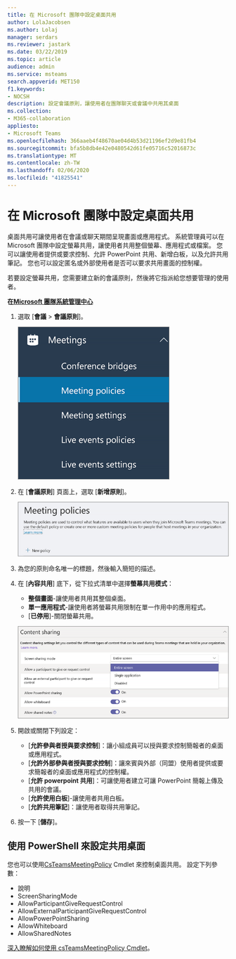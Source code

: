 ```yaml
---
title: 在 Microsoft 團隊中設定桌面共用
author: LolaJacobsen
ms.author: Lolaj
manager: serdars
ms.reviewer: jastark
ms.date: 03/22/2019
ms.topic: article
audience: admin
ms.service: msteams
search.appverid: MET150
f1.keywords:
- NOCSH
description: 設定會議原則，讓使用者在團隊聊天或會議中共用其桌面
ms.collection:
- M365-collaboration
appliesto:
- Microsoft Teams
ms.openlocfilehash: 366aaeb4f48670ae04d4b53d21196ef2d9e81fb4
ms.sourcegitcommit: bfa5b8db4e42e0480542d61fe05716c52016873c
ms.translationtype: MT
ms.contentlocale: zh-TW
ms.lasthandoff: 02/06/2020
ms.locfileid: "41825541"
---
```

<a name="configure-desktop-sharing-in-microsoft-teams"></a>在 Microsoft 團隊中設定桌面共用
============================================

桌面共用可讓使用者在會議或聊天期間呈現畫面或應用程式。 系統管理員可以在 Microsoft 團隊中設定螢幕共用，讓使用者共用整個螢幕、應用程式或檔案。 您可以讓使用者提供或要求控制、允許 PowerPoint 共用、新增白板，以及允許共用筆記。 您也可以設定匿名或外部使用者是否可以要求共用畫面的控制權。

若要設定螢幕共用，您需要建立新的會議原則，然後將它指派給您想要管理的使用者。

**在[Microsoft 團隊系統管理中心](https://admin.teams.microsoft.com/)**

1. 選取 [**會議** > **會議原則**]。

    ![顯示已選取會議原則的螢幕擷取畫面](media/configure-desktop-sharing-image1.png)

2. 在 [**會議原則**] 頁面上，選取 [**新增原則**]。

    ![顯示會議原則訊息的螢幕擷取畫面](media/configure-desktop-sharing-image2.png)

3. 為您的原則命名唯一的標題，然後輸入簡短的描述。

4. 在 [**內容共用**] 底下，從下拉式清單中選擇**螢幕共用模式**：

   - **整個畫面**-讓使用者共用其整個桌面。
   - **單一應用程式**-讓使用者將螢幕共用限制在單一作用中的應用程式。
   - [**已停用**]-關閉螢幕共用。

    ![顯示共用模式選項的螢幕擷取畫面](media/configure-desktop-sharing-image3.png)

5. 開啟或關閉下列設定：

    - [**允許參與者授與要求控制**]：讓小組成員可以授與要求控制簡報者的桌面或應用程式。
    - [**允許外部參與者授與要求控制**]：讓來賓與外部（同盟）使用者提供或要求簡報者的桌面或應用程式的控制權。
    - [**允許 powerpoint 共用**]：可讓使用者建立可讓 PowerPoint 簡報上傳及共用的會議。
    - [**允許使用白板**]-讓使用者共用白板。
    - [**允許共用筆記**]：讓使用者取得共用筆記。

6. 按一下 [**儲存**]。

## <a name="use-powershell-to-configure-shared-desktop"></a>使用 PowerShell 來設定共用桌面

您也可以使用[CsTeamsMeetingPolicy](https://docs.microsoft.com/powershell/module/skype/set-csteamsmeetingpolicy?view=skype-ps) Cmdlet 來控制桌面共用。 設定下列參數：

- 說明
- ScreenSharingMode
- AllowParticipantGiveRequestControl
- AllowExternalParticipantGiveRequestControl
- AllowPowerPointSharing
- AllowWhiteboard
- AllowSharedNotes

[深入瞭解如何使用 csTeamsMeetingPolicy Cmdlet](https://docs.microsoft.com/powershell/module/skype/set-csteamsmeetingpolicy?view=skype-ps)。


